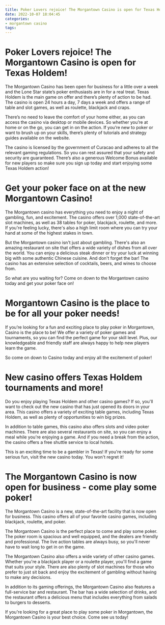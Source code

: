 ```yaml
---
title: Poker Lovers rejoice! The Morgantown Casino is open for Texas Holdem!
date: 2022-10-07 18:04:45
categories:
- morgantown casino
tags:
---
```



#  Poker Lovers rejoice! The Morgantown Casino is open for Texas Holdem!

The Morgantown Casino has been open for business for a little over a week and the Lone Star state’s poker enthusiasts are in for a real treat. Texas Holdem is the main game on offer and there’s plenty of action to be had. The casino is open 24 hours a day, 7 days a week and offers a range of table and slot games, as well as roulette, blackjack and craps.

There’s no need to leave the comfort of your home either, as you can access the casino via desktop or mobile devices. So whether you’re at home or on the go, you can get in on the action. If you’re new to poker or want to brush up on your skills, there’s plenty of tutorials and strategy guides available on the website.

The casino is licensed by the government of Curacao and adheres to all the relevant gaming regulations. So you can rest assured that your safety and security are guaranteed. There’s also a generous Welcome Bonus available for new players so make sure you sign up today and start enjoying some Texas Holdem action!

#  Get your poker face on at the new Morgantown Casino!

The Morgantown casino has everything you need to enjoy a night of gambling, fun, and excitement. The casino offers over 1,000 state-of-the-art slot machines, as well as 38 tables for poker, blackjack, roulette, and more. If you're feeling lucky, there's also a high limit room where you can try your hand at some of the highest stakes in town.

But the Morgantown casino isn't just about gambling. There's also an amazing restaurant on site that offers a wide variety of dishes from all over the world. You can enjoy a delicious steak dinner or try your luck at winning big with some authentic Chinese cuisine. And don't forget the bar! The casino has an extensive selection of cocktails, beers, and wines to choose from.

So what are you waiting for? Come on down to the Morgantown casino today and get your poker face on!

#  Morgantown Casino is the place to be for all your poker needs!

If you’re looking for a fun and exciting place to play poker in Morgantown, Casino is the place to be! We offer a variety of poker games and tournaments, so you can find the perfect game for your skill level. Plus, our knowledgeable and friendly staff are always happy to help new players learn the game.

So come on down to Casino today and enjoy all the excitement of poker!

#  New casino offers Texas Holdem tournaments and more!

Do you enjoy playing Texas Holdem and other casino games? If so, you'll want to check out the new casino that has just opened its doors in your area. This casino offers a variety of exciting table games, including Texas Holdem, as well as plenty of opportunities to win big prizes.

In addition to table games, this casino also offers slots and video poker machines. There are also several restaurants on site, so you can enjoy a meal while you're enjoying a game. And if you need a break from the action, the casino offers a free shuttle service to local hotels.

This is an exciting time to be a gambler in Texas! If you're ready for some serious fun, visit the new casino today. You won't regret it!

#  The Morgantown Casino is now open for business - come play some poker!

The Morgantown Casino is a new, state-of-the-art facility that is now open for business. This casino offers all of your favorite casino games, including blackjack, roulette, and poker.

The Morgantown Casino is the perfect place to come and play some poker. The poker room is spacious and well equipped, and the dealers are friendly and professional. The live action tables are always busy, so you'll never have to wait long to get in on the game.

The Morgantown Casino also offers a wide variety of other casino games. Whether you're a blackjack player or a roulette player, you'll find a game that suits your style. There are also plenty of slot machines for those who prefer to just sit back and enjoy the excitement of gambling without having to make any decisions.

In addition to its gaming offerings, the Morgantown Casino also features a full-service bar and restaurant. The bar has a wide selection of drinks, and the restaurant offers a delicious menu that includes everything from salads to burgers to desserts.

If you're looking for a great place to play some poker in Morgantown, the Morgantown Casino is your best choice. Come see us today!